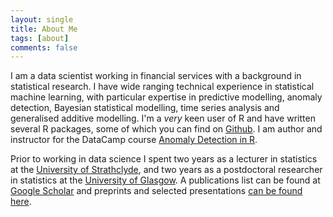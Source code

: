 ```yaml
---
layout: single
title: About Me
tags: [about]
comments: false
---
```


I am a data scientist working in financial services with a background in statistical research.  I have wide ranging technical experience in statistical machine learning, with particular expertise in predictive modelling, anomaly detection, Bayesian statistical modelling, time series analysis and generalised additive modelling.  I'm a _very_ keen user of R and have written several R packages, some of which you can find on [Github](https://github.com/alastairrushworth).  I am author and instructor for the DataCamp course [Anomaly Detection in R](https://www.datacamp.com/courses/anomaly-detection-in-r). 

Prior to working in data science I spent two years as a lecturer in statistics at the [University of Strathclyde](https://www.strath.ac.uk/science/mathematicsstatistics/), and two years as a postdoctoral researcher in statistics at the [University of Glasgow](http://www.gla.ac.uk/schools/mathematicsstatistics/).  A publications list can be found at [Google Scholar](https://scholar.google.co.uk/citations?user=rQUGb5UAAAAJ&hl=en) and preprints and selected presentations [can be found here](https://alastairrushworth.github.io/papers/).
